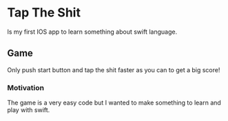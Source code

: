# Tap The Shit

Is my first IOS app to learn something about swift language.

## Game

Only push start button and tap the shit faster as you can to get a big score!


### Motivation

The game is a very easy code but I wanted to make something to learn and play with swift.
